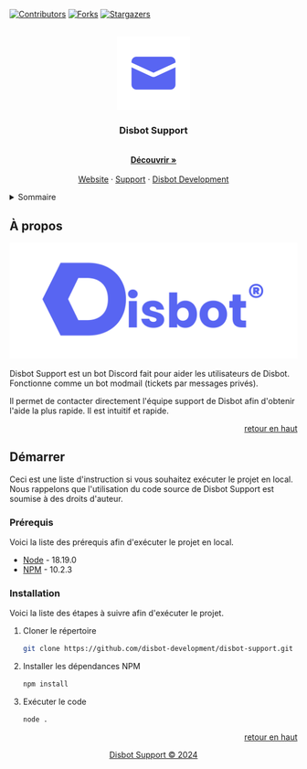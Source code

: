 <a id="readme-top"></a>

[![Contributors][contributors-shield]][contributors-url]
[![Forks][forks-shield]][forks-url]
[![Stargazers][stars-shield]][stars-url]

<br />
<div align="center">
  <a href="https://github.com/disbot-development/disbot-support">
    <img src="src/Images/Disbot Support.png" alt="Logo" width="128" height="128">
  </a>

  <h3 align="center">Disbot Support</h3>

  <p align="center">
    <br />
    <a href="https://dis-bot.xyz"><strong>Découvrir »</strong></a>
    <br />
    <br />
    <a href="https://dis-bot.xyz">Website</a>
    ·
    <a href="https://discord.gg/YPW3ZNuKW5">Support</a>
    ·
    <a href="https://github.com/disbot-development">Disbot Development</a>
  </p>
</div>

<details>
  <summary>Sommaire</summary>
  <ol>
    <li>
      <a href="#à-propos">À propos</a>
    </li>
    <li>
      <a href="#démarrer">Démarrer</a>
      <ul>
        <li><a href="#prérequis">Prérequis</a></li>
        <li><a href="#installation">Installation</a></li>
      </ul>
    </li>
  </ol>
</details>

## À propos

[![Disbot Support][product-screenshot]](https://dis-bot.xyz)

Disbot Support est un bot Discord fait pour aider les utilisateurs de Disbot. Fonctionne comme un bot modmail (tickets par messages privés).

Il permet de contacter directement l'équipe support de Disbot afin d'obtenir l'aide la plus rapide. Il est intuitif et rapide.

<p align="right"><a href="#readme-top">retour en haut</a></p>

## Démarrer

Ceci est une liste d'instruction si vous souhaitez exécuter le projet en local.
Nous rappelons que l'utilisation du code source de Disbot Support est soumise à des droits d'auteur.

### Prérequis

Voici la liste des prérequis afin d'exécuter le projet en local.
* [Node](https://nodejs.org/en/) - 18.19.0
* [NPM](https://www.npmjs.com/) - 10.2.3

### Installation

Voici la liste des étapes à suivre afin d'exécuter le projet.

1. Cloner le répertoire
   ```sh
   git clone https://github.com/disbot-development/disbot-support.git
   ```
2. Installer les dépendances NPM
   ```sh
   npm install
   ```
3. Exécuter le code
   ```sh
   node .
   ```

<p align="right"><a href="#readme-top">retour en haut</a></p>

<p align="center"><a href="https://github.com/Disbot-Development/disbot-support/blob/main/LICENSE">Disbot Support ©️ 2024</a></p>

[contributors-shield]: https://img.shields.io/github/contributors/disbot-development/disbot-support.svg?style=for-the-badge
[contributors-url]: https://github.com/disbot-development/disbot-support/graphs/contributors
[forks-shield]: https://img.shields.io/github/forks/disbot-development/disbot-support.svg?style=for-the-badge
[forks-url]: https://github.com/disbot-development/disbot-support/network/members
[stars-shield]: https://img.shields.io/github/stars/disbot-development/disbot-support.svg?style=for-the-badge
[stars-url]: https://github.com/disbot-development/disbot-support/stargazers
[product-screenshot]: src/Images/White_Blurple_Banner.png
